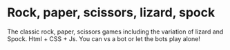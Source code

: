 # Rock, paper, scissors, lizard, spock
The classic rock, paper, scissors games including the variation of lizard and Spock. Html + CSS + Js. You can vs a bot or let the bots play alone!

